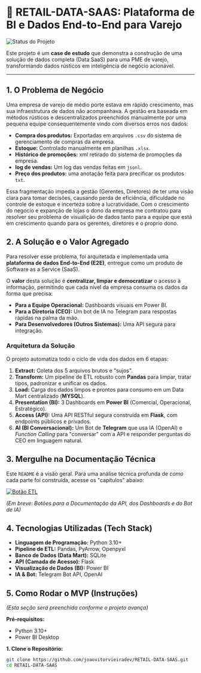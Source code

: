 # 🚀 RETAIL-DATA-SAAS: Plataforma de BI e Dados End-to-End para Varejo

![Status do Projeto](https://img.shields.io/badge/status-Em_Desenvolvimento-orange?style=for-the-badge)

Este projeto é um **case de estudo** que demonstra a construção de uma solução de dados completa (Data SaaS) para uma PME de varejo, transformando dados rústicos em inteligência de negócio acionável.

---

## 1. O Problema de Negócio

Uma empresa de varejo de médio porte estava em rápido crescimento, mas sua infraestrutura de dados não acompanhava. A gestão era baseada em métodos rústicos e descentralizados preenchidos manualmente por uma pequena equipe consequentemente vindo com diversos erros nos dados:

* **Compra dos produtos:** Exportadas em arquivos `.csv` do sistema de gerenciamento de compras da empresa.
* **Estoque:** Controlado manualmente em planilhas `.xlsx`.
* **Histórico de promoções:** xml retirado do sistema de promoções da empresa.
* **log de vendas:** Um log das vendas feitas em `jsonl`.
* **Preço dos produtos:** uma anotação feita para precificar os produtos `txt`.

Essa fragmentação impedia a gestão (Gerentes, Diretores) de ter uma visão clara para tomar decisões, causando perda de eficiência, dificuldade no controle de estoque e incerteza sobre a lucratividade. Com o crescimento do negocio e expanção de lojas o dono da empresa me contratou para resolver seu problema de visualição de dados tanto para a equipe que está em crescimento quando para os gerentes, diretores e o proprio dono.

## 2. A Solução e o Valor Agregado

Para resolver esse problema, foi arquitetada e implementada uma **plataforma de dados End-to-End (E2E)**, entregue como um produto de Software as a Service (SaaS).

O **valor** desta solução é **centralizar, limpar e democratizar** o acesso à informação, permitindo que cada nível da empresa consuma os dados da forma que precisa:

* **Para a Equipe Operacional:** Dashboards visuais em Power BI.
* **Para a Diretoria (CEO):** Um bot de IA no Telegram para respostas rápidas na palma da mão.
* **Para Desenvolvedores (Outros Sistemas):** Uma API segura para integração.

### Arquitetura da Solução

O projeto automatiza todo o ciclo de vida dos dados em 6 etapas:

1.  **Extract:** Coleta dos 5 arquivos brutos e "sujos".
2.  **Transform:** Um pipeline de ETL robusto com **Pandas** para limpar, tratar tipos, padronizar e unificar os dados.
3.  **Load:** Carga dos dados limpos e prontos para consumo em um Data Mart centralizado (**MYSQL**).
4.  **Presentation (BI):** 3 Dashboards em **Power BI** (Comercial, Operacional, Estratégico).
5.  **Access (API):** Uma API RESTful segura construída em **Flask**, com endpoints públicos e privados.
6.  **AI (BI Conversacional):** Um Bot de **Telegram** que usa IA (OpenAI) e *Function Calling* para "conversar" com a API e responder perguntas do CEO em linguagem natural.

## 3. Mergulhe na Documentação Técnica

Este `README` é a visão geral. Para uma análise técnica profunda de *como* cada parte foi construída, acesse os "capítulos" abaixo:

[![Botão ETL](https://img.shields.io/badge/Ver_Detalhes-Pipeline_de_ETL_e_Tratamento-blue?style=for-the-badge&logo=Python)](documentation/etl_pipeline.md)

*(Em breve: Botões para a Documentação da API, dos Dashboards e do Bot de IA)*

## 4. Tecnologias Utilizadas (Tech Stack)

* **Linguagem de Programação:** Python 3.10+
* **Pipeline de ETL:** Pandas, PyArrow, Openpyxl
* **Banco de Dados (Data Mart):** SQLite
* **API (Camada de Acesso):** Flask
* **Visualização de Dados (BI):** Power BI
* **IA & Bot:** Telegram Bot API, OpenAI

## 5. Como Rodar o MVP (Instruções)

*(Esta seção será preenchida conforme o projeto avança)*

**Pré-requisitos:**
* Python 3.10+
* Power BI Desktop

**1. Clone o Repositório:**
```bash
git clone https://github.com/joaovitorvieiradev/RETAIL-DATA-SAAS.git
cd RETAIL-DATA-SAAS